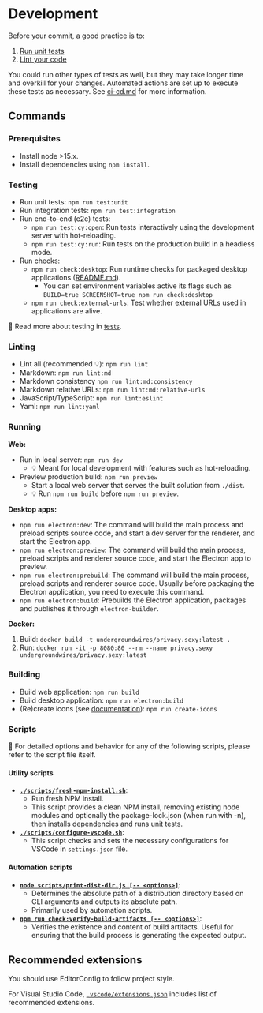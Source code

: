 # Development

Before your commit, a good practice is to:

1. [Run unit tests](#testing)
2. [Lint your code](#linting)

You could run other types of tests as well, but they may take longer time and overkill for your changes.
Automated actions are set up to execute these tests as necessary.
See [ci-cd.md](./ci-cd.md) for more information.

## Commands

### Prerequisites

- Install node >15.x.
- Install dependencies using `npm install`.

### Testing

- Run unit tests: `npm run test:unit`
- Run integration tests: `npm run test:integration`
- Run end-to-end (e2e) tests:
  - `npm run test:cy:open`: Run tests interactively using the development server with hot-reloading.
  - `npm run test:cy:run`: Run tests on the production build in a headless mode.
- Run checks:
  - `npm run check:desktop`: Run runtime checks for packaged desktop applications ([README.md](./../tests/checks/desktop-runtime-errors/check-desktop-runtime-errors/README.md)).
    - You can set environment variables active its flags such as `BUILD=true SCREENSHOT=true npm run check:desktop`
  - `npm run check:external-urls`: Test whether external URLs used in applications are alive.

📖 Read more about testing in [tests](./tests.md).

### Linting

- Lint all (recommended 💡): `npm run lint`
- Markdown: `npm run lint:md`
- Markdown consistency `npm run lint:md:consistency`
- Markdown relative URLs: `npm run lint:md:relative-urls`
- JavaScript/TypeScript: `npm run lint:eslint`
- Yaml: `npm run lint:yaml`

### Running

**Web:**

- Run in local server: `npm run dev`
  - 💡 Meant for local development with features such as hot-reloading.
- Preview production build: `npm run preview`
  - Start a local web server that serves the built solution from `./dist`.
  - 💡 Run `npm run build` before `npm run preview`.

**Desktop apps:**

- `npm run electron:dev`: The command will build the main process and preload scripts source code, and start a dev server for the renderer, and start the Electron app.
- `npm run electron:preview`: The command will build the main process, preload scripts and renderer source code, and start the Electron app to preview.
- `npm run electron:prebuild`: The command will build the main process, preload scripts and renderer source code. Usually before packaging the Electron application, you need to execute this command.
- `npm run electron:build`: Prebuilds the Electron application, packages and publishes it through `electron-builder`.

**Docker:**

1. Build: `docker build -t undergroundwires/privacy.sexy:latest .`
2. Run: `docker run -it -p 8080:80 --rm --name privacy.sexy undergroundwires/privacy.sexy:latest`

### Building

- Build web application: `npm run build`
- Build desktop application: `npm run electron:build`
- (Re)create icons (see [documentation](../img/README.md)): `npm run create-icons`

### Scripts

📖 For detailed options and behavior for any of the following scripts, please refer to the script file itself.

#### Utility scripts

- [**`./scripts/fresh-npm-install.sh`**](../scripts/fresh-npm-install.sh):
  - Run fresh NPM install.
  - This script provides a clean NPM install, removing existing node modules and optionally the package-lock.json (when run with -n), then installs dependencies and runs unit tests.
- [**`./scripts/configure-vscode.sh`**](../scripts/configure-vscode.sh):
  - This script checks and sets the necessary configurations for VSCode in `settings.json` file.

#### Automation scripts

- [**`node scripts/print-dist-dir.js [-- <options>]`**](../scripts/print-dist-dir.js):
  - Determines the absolute path of a distribution directory based on CLI arguments and outputs its absolute path.
  - Primarily used by automation scripts.
- [**`npm run check:verify-build-artifacts [-- <options>]`**](../scripts/verify-build-artifacts.js):
  - Verifies the existence and content of build artifacts. Useful for ensuring that the build process is generating the expected output.

## Recommended extensions

You should use EditorConfig to follow project style.

For Visual Studio Code, [`.vscode/extensions.json`](./../.vscode/extensions.json) includes list of recommended extensions.
